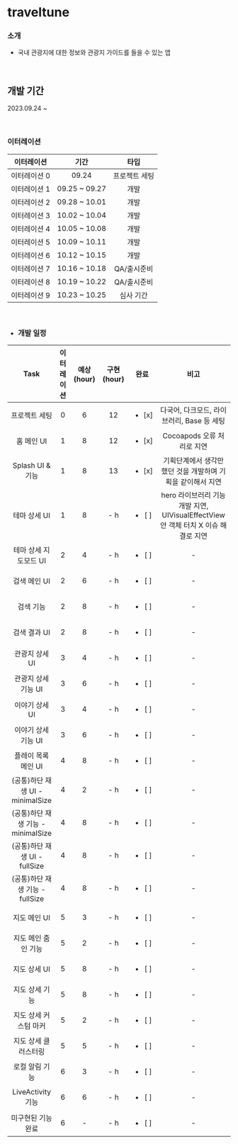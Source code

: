 # traveltune

### 소개
 - 국내 관광지에 대한 정보와 관광지 가이드를 들을 수 있는 앱

<br>

## 개발 기간

2023.09.24 ~ 

<br>

### 이터레이션

|   이터레이션   	   |       기간 	     | 타입 |
|:----------------:|:----------------:|:----:|
|     이터레이션 0    |  09.24  | 프로젝트 세팅
|     이터레이션 1    |  09.25 ~ 09.27 | 개발
|     이터레이션 2    |  09.28 ~ 10.01 | 개발
|     이터레이션 3    |  10.02 ~ 10.04 | 개발
|     이터레이션 4    |  10.05 ~ 10.08 | 개발
|     이터레이션 5    |  10.09 ~ 10.11 | 개발
|     이터레이션 6    |  10.12 ~ 10.15 | 개발
|     이터레이션 7    |  10.16 ~ 10.18 | QA/출시준비
|     이터레이션 8    |  10.19 ~ 10.22 | QA/출시준비
|     이터레이션 9    |  10.23 ~ 10.25 | 심사 기간


<br>

- ### 개발 일정

| Task | 이터레이션 | 예상 (hour) | 구현 (hour) | 완료 | 비고 |
|:-----:|:-----:|:-----:|:------:|:----:|:----:|
|  프로젝트 세팅 | 0 | 6  |  12 | <ul><li>[x] </li></ul> | 다국어, 다크모드, 라이브러리, Base 등 세팅 |
|  홈 메인 UI  |  1  | 8  |  12 | <ul><li>[x] </li></ul> | Cocoapods 오류 처리로 지연 |
|  Splash UI & 기능 |  1  | 8  |  13 | <ul><li>[x] </li></ul> | 기획단계에서 생각만 했던 것을 개발하며 기획을 같이해서 지연 |
|  테마 상세 UI |  1  |  8  | - h | <ul><li>[ ] </li></ul> | hero 라이브러리 기능 개발 지연, UIVisualEffectView 안 객체 터치 X 이슈 해결로 지연 |
|  테마 상세 지도모드 UI |  2  | 4 |  - h  | <ul><li>[ ] </li></ul> | - |
|  검색 메인 UI  |  2  | 6 |  - h | <ul><li>[ ] </li></ul> | - |
|  검색 기능  |  2  | 8 |  - h | <ul><li>[ ] </li></ul> | - |
|  검색 결과 UI  |  2  | 8 | - h | <ul><li>[ ] </li></ul> | - |
|  관광지 상세 UI  |  3  |  4  |  - h  | <ul><li>[ ] </li></ul> | - |
|  관광지 상세 기능 UI  |  3  | 6 |  - h | <ul><li>[ ] </li></ul> | - |
|  이야기 상세 UI  |  3  |  4  |  - h | <ul><li>[ ] </li></ul> | - |
|  이야기 상세 기능 UI  |  3  |  6  |  - h | <ul><li>[ ] </li></ul> | - |
|  플레이 목록 메인 UI  |  4  |  8  | - h | <ul><li>[ ] </li></ul> | - |
|  (공통)하단 재생 UI - minimalSize  |  4  |  2  |  - h | <ul><li>[ ] </li></ul> | - |
|  (공통)하단 재생 기능 - minimalSize  |  4  |  8  |  - h | <ul><li>[ ] </li></ul> | - |
|  (공통)하단 재생 UI - fullSize  |  4  |  8  |  - h | <ul><li>[ ] </li></ul> | - |
|  (공통)하단 재생 기능 - fullSize |  4  |  8  |  - h | <ul><li>[ ] </li></ul> | - |
|  지도 메인 UI  |  5  |  3  |  - h | <ul><li>[ ] </li></ul> | - |
|  지도 메인 줌인 기능  |  5  |  2  |  - h | <ul><li>[ ] </li></ul> | - |
|  지도 상세 UI  |  5  |  8  |  - h | <ul><li>[ ] </li></ul> | - |
|  지도 상세 기능  |  5  |  8  |  - h | <ul><li>[ ] </li></ul> | - |
|  지도 상세 커스텀 마커 |  5  |  2  |  - h | <ul><li>[ ] </li></ul> | - |
|  지도 상세 클러스터링 |  5  |  5  |  - h | <ul><li>[ ] </li></ul> | - |
|  로컬 알림 기능  |  6  |  3  |  - h | <ul><li>[ ] </li></ul> | - |
|  LiveActivity 기능  |  6  |  6  |  - h | <ul><li>[ ] </li></ul> | - |
|  미구현된 기능 완료  |  6  | -  |  - h | <ul><li>[ ] </li></ul> | - |
		

